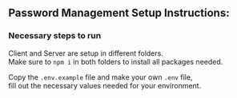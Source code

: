 ## Password Management Setup Instructions:

### Necessary steps to run

Client and Server are setup in different folders.\
Make sure to `npm i` in both folders to install all packages needed.

Copy the `.env.example` file and make your own `.env` file,\
fill out the necessary values needed for your environment.
